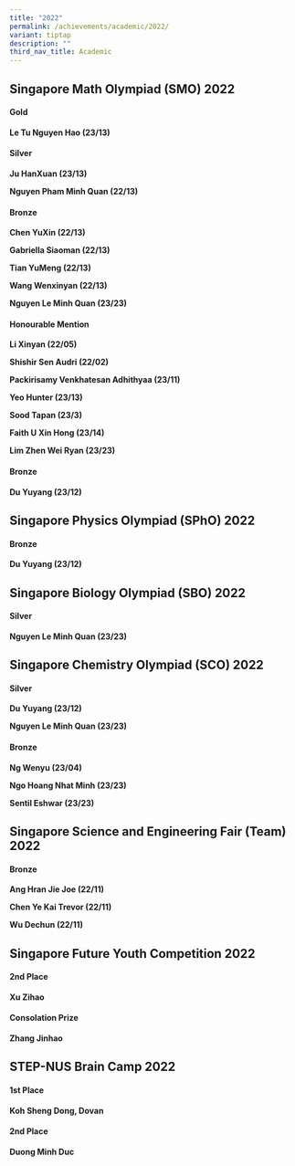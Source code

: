 ```yaml
---
title: "2022"
permalink: /achievements/academic/2022/
variant: tiptap
description: ""
third_nav_title: Academic
---
```

<h2>Singapore Math Olympiad (SMO) 2022</h2>
<h4>Gold</h4>
<p><strong>Le Tu Nguyen Hao (23/13)</strong>
</p>
<h4>Silver</h4>
<p><strong>Ju HanXuan (23/13)</strong>
</p>
<p><strong>Nguyen Pham Minh Quan (22/13)</strong>
</p>
<h4>Bronze</h4>
<p><strong>Chen YuXin (22/13)</strong>
</p>
<p><strong>Gabriella Siaoman (22/13)</strong>
</p>
<p><strong>Tian YuMeng (22/13)</strong>
</p>
<p><strong>Wang Wenxinyan (22/13)</strong>
</p>
<p><strong>Nguyen Le Minh Quan (23/23)</strong>
</p>
<h4>Honourable Mention</h4>
<p><strong>Li Xinyan (22/05)</strong>
</p>
<p><strong>Shishir Sen Audri (22/02)</strong>
</p>
<p><strong>Packirisamy Venkhatesan Adhithyaa (23/11)</strong>
</p>
<p><strong>Yeo Hunter (23/13)</strong>
</p>
<p><strong>Sood Tapan (23/3)</strong>
</p>
<p><strong>Faith U Xin Hong (23/14)</strong>
</p>
<p><strong>Lim Zhen Wei Ryan (23/23)</strong>
</p>
<p></p>
<p></p>
<p></p>
<p></p>
<h4>Bronze</h4>
<p><strong>Du Yuyang (23/12)</strong>
</p>
<h2>Singapore Physics Olympiad (SPhO) 2022</h2>
<h4>Bronze</h4>
<p><strong>Du Yuyang (23/12)</strong>
</p>
<p></p>
<h2>Singapore Biology Olympiad (SBO) 2022</h2>
<h4>Silver</h4>
<p><strong>Nguyen Le Minh Quan (23/23)</strong>
</p>
<p></p>
<h2>Singapore Chemistry Olympiad (SCO) 2022</h2>
<h4>Silver</h4>
<p><strong>Du Yuyang (23/12)</strong>
</p>
<p><strong>Nguyen Le Minh Quan (23/23)</strong>
</p>
<h4>Bronze</h4>
<p><strong>Ng Wenyu (23/04)</strong>
</p>
<p><strong>Ngo Hoang Nhat Minh (23/23)</strong>
</p>
<p><strong>Sentil Eshwar (23/23)</strong>
</p>
<p></p>
<h2>Singapore Science and Engineering Fair (Team) 2022</h2>
<h4>Bronze</h4>
<p><strong>Ang Hran Jie Joe (22/11)</strong>
</p>
<p><strong>Chen Ye Kai Trevor (22/11)</strong>
</p>
<p><strong>Wu Dechun (22/11)</strong>
</p>
<p></p>
<h2>Singapore Future Youth Competition 2022</h2>
<h4>2nd Place</h4>
<p><strong>Xu Zihao</strong>
</p>
<h4>Consolation Prize</h4>
<p><strong>Zhang Jinhao</strong>
</p>
<p></p>
<h2>STEP-NUS Brain Camp 2022</h2>
<h4>1st Place</h4>
<p><strong>Koh Sheng Dong, Dovan</strong>
</p>
<h4>2nd Place</h4>
<p><strong>Duong Minh Duc</strong>
</p>
<h4></h4>
<p></p>